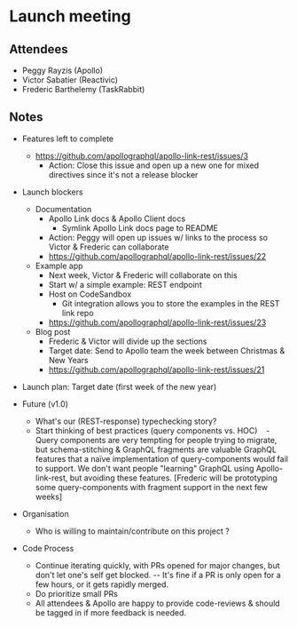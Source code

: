 # Launch meeting

## Attendees
- Peggy Rayzis (Apollo)
- Victor Sabatier (Reactivic)
- Frederic Barthelemy (TaskRabbit)

## Notes
- Features left to complete
  - https://github.com/apollographql/apollo-link-rest/issues/3
    - Action: Close this issue and open up a new one for mixed directives since it's not a release blocker
- Launch blockers
  - Documentation
    - Apollo Link docs & Apollo Client docs
      - Symlink Apollo Link docs page to README
    - Action: Peggy will open up issues w/ links to the process so Victor & Frederic can collaborate
    - https://github.com/apollographql/apollo-link-rest/issues/22
  - Example app
    - Next week, Victor & Frederic will collaborate on this
    - Start w/ a simple example: REST endpoint
    - Host on CodeSandbox
      - Git integration allows you to store the examples in the REST link repo
    - https://github.com/apollographql/apollo-link-rest/issues/23
  - Blog post
    - Frederic & Victor will divide up the sections
    - Target date: Send to Apollo team the week between Christmas & New Years
    - https://github.com/apollographql/apollo-link-rest/issues/21
- Launch plan: Target date (first week of the new year)
- Future (v1.0)
  - What's our (REST-response) typechecking story?
  - Start thinking of best practices (query components vs. HOC)
    - Query components are very tempting for people trying to migrate, but schema-stitching & GraphQL fragments are valuable GraphQL features that a naïve implementation of query-components would fail to support. We don't want people "learning" GraphQL using Apollo-link-rest, but avoiding these features. [Frederic will be prototyping some query-components with fragment support in the next few weeks]

- Organisation
  - Who is willing to maintain/contribute on this project ?
- Code Process
  - Continue iterating quickly, with PRs opened for major changes, but don't let one's self get blocked. -- It's fine if a PR is only open for a few hours, or it gets rapidly merged.
  - Do prioritize small PRs
  - All attendees & Apollo are happy to provide code-reviews & should be tagged in if more feedback is needed.

